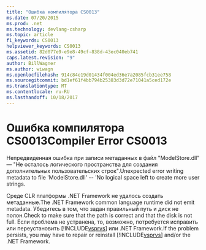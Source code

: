 ```yaml
---
title: "Ошибка компилятора CS0013"
ms.date: 07/20/2015
ms.prod: .net
ms.technology: devlang-csharp
ms.topic: article
f1_keywords: CS0013
helpviewer_keywords: CS0013
ms.assetid: 82d077e9-e9e8-49cf-838d-43ec040eb741
caps.latest.revision: "9"
author: BillWagner
ms.author: wiwagn
ms.openlocfilehash: 914c84e19d01434f004ed36e7a2085fcb31ee758
ms.sourcegitcommit: bd1ef61f4bb794b25383d3d72e71041a5ced172e
ms.translationtype: MT
ms.contentlocale: ru-RU
ms.lasthandoff: 10/18/2017
---
```

# <a name="compiler-error-cs0013"></a><span data-ttu-id="bbbc1-102">Ошибка компилятора CS0013</span><span class="sxs-lookup"><span data-stu-id="bbbc1-102">Compiler Error CS0013</span></span>
<span data-ttu-id="bbbc1-103">Непредвиденная ошибка при записи метаданных в файл "ModelStore.dll" — "Не осталось логического пространства для создания дополнительных пользовательских строк".</span><span class="sxs-lookup"><span data-stu-id="bbbc1-103">Unexpected error writing metadata to file 'ModelStore.dll' -- 'No logical space left to create more user strings.</span></span>  
  
 <span data-ttu-id="bbbc1-104">Среде CLR платформы .NET Framework не удалось создать метаданные.</span><span class="sxs-lookup"><span data-stu-id="bbbc1-104">The .NET Framework common language runtime did not emit metadata.</span></span> <span data-ttu-id="bbbc1-105">Убедитесь в том, что задан правильный путь и диск не полон.</span><span class="sxs-lookup"><span data-stu-id="bbbc1-105">Check to make sure that the path is correct and that the disk is not full.</span></span> <span data-ttu-id="bbbc1-106">Если проблема не устранена, то, возможно, потребуется исправить или переустановить [!INCLUDE[vsprvs](~/includes/vsprvs-md.md)] или .NET Framework.</span><span class="sxs-lookup"><span data-stu-id="bbbc1-106">If the problem persists, you may have to repair or reinstall [!INCLUDE[vsprvs](~/includes/vsprvs-md.md)] and/or the .NET Framework.</span></span>
